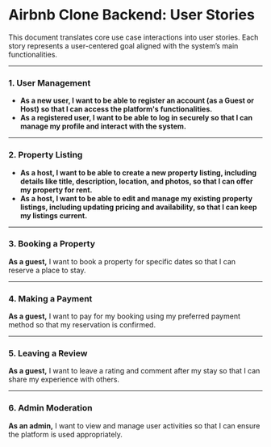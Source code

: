 # Airbnb Clone Backend: User Stories

This document translates core use case interactions into user stories. Each story represents a user-centered goal aligned with the system’s main functionalities.

---

### 1. User Management

* **As a new user, I want to be able to register an account (as a Guest or Host) so that I can access the platform's functionalities.**
* **As a registered user, I want to be able to log in securely so that I can manage my profile and interact with the system.**
---

### 2. Property Listing
* **As a host, I want to be able to create a new property listing, including details like title, description, location, and photos, so that I can offer my property for rent.**
* **As a host, I want to be able to edit and manage my existing property listings, including updating pricing and availability, so that I can keep my listings current.**

---

### 3. Booking a Property
**As a guest,** I want to book a property for specific dates so that I can reserve a place to stay.

---

### 4. Making a Payment
**As a guest,** I want to pay for my booking using my preferred payment method so that my reservation is confirmed.

---

### 5. Leaving a Review
**As a guest,** I want to leave a rating and comment after my stay so that I can share my experience with others.

---

### 6. Admin Moderation
**As an admin,** I want to view and manage user activities so that I can ensure the platform is used appropriately.

